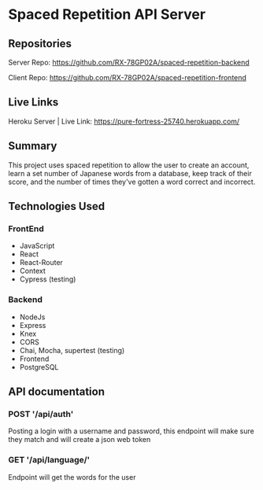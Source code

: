 # Spaced Repetition API Server

## Repositories
Server Repo: https://github.com/RX-78GP02A/spaced-repetition-backend 

Client Repo: https://github.com/RX-78GP02A/spaced-repetition-frontend

## Live Links
Heroku Server | Live Link: https://pure-fortress-25740.herokuapp.com/

## Summary
This project uses spaced repetition to allow the user to create an account, learn a set number of Japanese words from a database, keep track of their score, and the number of times they've gotten a word correct and incorrect.

## Technologies Used

### FrontEnd
- JavaScript
- React
- React-Router
- Context
- Cypress (testing)

### Backend
- NodeJs
- Express
- Knex
- CORS
- Chai, Mocha, supertest (testing)
- Frontend
- PostgreSQL

## API documentation

### POST '/api/auth'
Posting a login with a username and password, this endpoint will make sure they match and will create a json web token

### GET '/api/language/'
Endpoint will get the words for the user